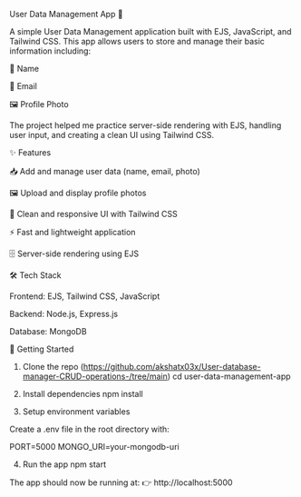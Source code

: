 User Data Management App 📂

A simple User Data Management application built with EJS, JavaScript, and Tailwind CSS.
This app allows users to store and manage their basic information including:

👤 Name

📧 Email

🖼 Profile Photo

The project helped me practice server-side rendering with EJS, handling user input, and creating a clean UI using Tailwind CSS.

✨ Features

📥 Add and manage user data (name, email, photo)

🖼 Upload and display profile photos

🎨 Clean and responsive UI with Tailwind CSS

⚡ Fast and lightweight application

🗄 Server-side rendering using EJS

🛠 Tech Stack

Frontend: EJS, Tailwind CSS, JavaScript

Backend: Node.js, Express.js

Database: MongoDB

🚀 Getting Started
1. Clone the repo
(https://github.com/akshatx03x/User-database-manager-CRUD-operations-/tree/main)
cd user-data-management-app

2. Install dependencies
npm install

3. Setup environment variables

Create a .env file in the root directory with:

PORT=5000
MONGO_URI=your-mongodb-uri 

4. Run the app
npm start

The app should now be running at:
👉 http://localhost:5000
